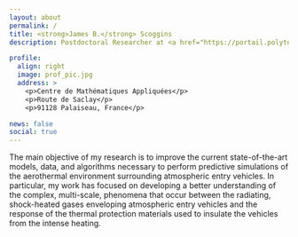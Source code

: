 ```yaml
---
layout: about
permalink: /
title: <strong>James B.</strong> Scoggins
description: Postdoctoral Researcher at <a href="https://portail.polytechnique.edu/cmap/en">CMAP, Ecole Polytechnique</a>.

profile:
  align: right
  image: prof_pic.jpg
  address: >
    <p>Centre de Mathématiques Appliquées</p>
    <p>Route de Saclay</p>
    <p>91128 Palaiseau, France</p>

news: false
social: true
---
```


The main objective of my research is to improve the current state-of-the-art models, data, and algorithms necessary to perform predictive simulations of the aerothermal environment surrounding atmospheric entry vehicles.  In particular, my work has focused on developing a better understanding of the complex, multi-scale, phenomena that occur between the radiating, shock-heated gases enveloping atmospheric entry vehicles and the response of the thermal protection materials used to insulate the vehicles from the intense heating.
